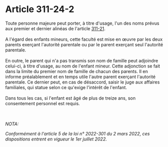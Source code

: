 # Article 311-24-2

<p>Toute personne majeure peut porter, à titre d'usage, l'un des noms prévus aux premier et dernier alinéas de l'article <a href='/code-civil/livre-ier-des-personnes/titre-vii-de-la-filiation/chapitre-ier-dispositions-generales/section-4-des-regles-de-devolution-du-nom-de-famille/311-21.md' title='Code civil - art. 311-21 (V)'>311-21</a>. <br/><br/>A l'égard des enfants mineurs, cette faculté est mise en œuvre par les deux parents exerçant l'autorité parentale ou par le parent exerçant seul l'autorité parentale. <br/><br/>En outre, le parent qui n'a pas transmis son nom de famille peut adjoindre celui-ci, à titre d'usage, au nom de l'enfant mineur. Cette adjonction se fait dans la limite du premier nom de famille de chacun des parents. Il en informe préalablement et en temps utile l'autre parent exerçant l'autorité parentale. Ce dernier peut, en cas de désaccord, saisir le juge aux affaires familiales, qui statue selon ce qu'exige l'intérêt de l'enfant. <br/><br/>Dans tous les cas, si l'enfant est âgé de plus de treize ans, son consentement personnel est requis.</p><br/><br/><i>NOTA:<p>Conformément à l'article 5 de la loi n° 2022-301 du 2 mars 2022, ces dispositions entrent en vigueur le 1er juillet 2022.</p></i>